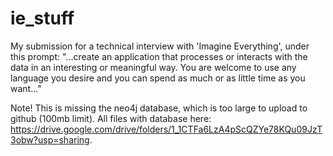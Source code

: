 # ie_stuff
My submission for a technical interview with 'Imagine Everything', under this prompt: "...create an application that processes or interacts with the data in an interesting or meaningful way. You are welcome to use any language you desire and you can spend as much or as little time as you want..."

Note! This is missing the neo4j database, which is too large to upload to github (100mb limit). All files with database here: https://drive.google.com/drive/folders/1_1CTFa6LzA4pScQZYe78KQu09JzT3obw?usp=sharing.
